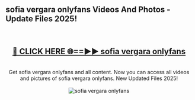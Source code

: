 <h2>sofia vergara onlyfans Videos And Photos - Update Files 2025!</h2>
<br>
<div align="center">
<h2><a href="https://linkcuts.com/hfmhzwbr" rel="nofollow">🔴 CLICK HERE 🌐==►► sofia vergara onlyfans</a></h2>
<br>
Get sofia vergara onlyfans and all content. Now you can access all videos and pictures of sofia vergara onlyfans. New Updated Files 2025!
<br>
<br>
<a href="https://linkcuts.com/hfmhzwbr" rel="nofollow" data-target="animated-image.originalLink"><img src="https://i.ibb.co.com/WyWwxjT/player-gif2.gif" alt="sofia vergara onlyfans" style="max-width: 100%; display: inline-block;" data-target="animated-image.originalImage"></a>
</div>
<br>